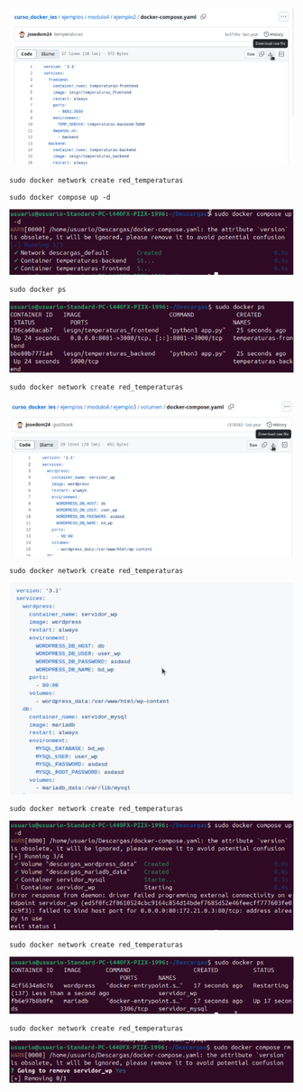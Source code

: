 

![](/Tema3/img4/Screenshot_1.png)

```
sudo docker network create red_temperaturas
```

```
sudo docker compose up -d
```

![](/Tema3/img4/Screenshot_3.png)

```
sudo docker ps
```

![](/Tema3/img4/Screenshot_4.png)

```
sudo docker network create red_temperaturas
```

![](/Tema3/img4/Screenshot_5.png)

```
sudo docker network create red_temperaturas
```

![](/Tema3/img4/Screenshot_6.png)

```
sudo docker network create red_temperaturas
```

![](/Tema3/img4/Screenshot_7.png)

```
sudo docker network create red_temperaturas
```

![](/Tema3/img4/Screenshot_8.png)

```
sudo docker network create red_temperaturas
```

![](/Tema3/img4/Screenshot_9.png)

